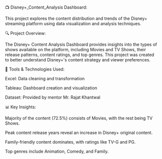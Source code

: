 📺 Disney+_Content_Analysis Dashboard:

This project explores the content distribution and trends of the Disney+ streaming platform using data visualization and analysis techniques.

🔍 Project Overview:

The Disney+ Content Analysis Dashboard provides insights into the types of shows available on the platform, including Movies and TV Shows, their release patterns, content ratings, and top genres. This project was created to better understand Disney+'s content strategy and viewer preferences.

🧰 Tools & Technologies Used:

Excel: Data cleaning and transformation

Tableau: Dashboard creation and visualization

Dataset: Provided by mentor Mr. Rajat Khantwal

📊 Key Insights:

Majority of the content (72.5%) consists of Movies, with the rest being TV Shows.

Peak content release years reveal an increase in Disney+ original content.

Family-friendly content dominates, with ratings like TV-G and PG.

Top genres include Animation, Comedy, and Family.

